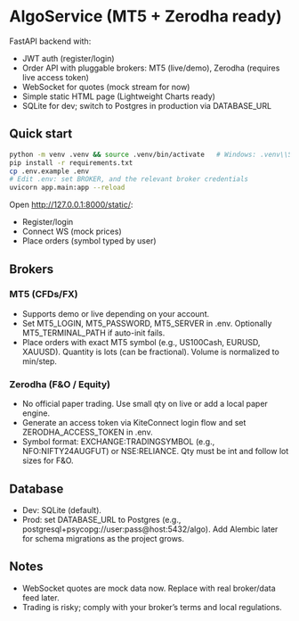 # AlgoService (MT5 + Zerodha ready)

FastAPI backend with:
- JWT auth (register/login)
- Order API with pluggable brokers: MT5 (live/demo), Zerodha (requires live access token)
- WebSocket for quotes (mock stream for now)
- Simple static HTML page (Lightweight Charts ready)
- SQLite for dev; switch to Postgres in production via DATABASE_URL

## Quick start

```bash
python -m venv .venv && source .venv/bin/activate   # Windows: .venv\\Scripts\\Activate
pip install -r requirements.txt
cp .env.example .env
# Edit .env: set BROKER, and the relevant broker credentials
uvicorn app.main:app --reload
```

Open http://127.0.0.1:8000/static/:
- Register/login
- Connect WS (mock prices)
- Place orders (symbol typed by user)

## Brokers

### MT5 (CFDs/FX)
- Supports demo or live depending on your account.
- Set MT5_LOGIN, MT5_PASSWORD, MT5_SERVER in .env. Optionally MT5_TERMINAL_PATH if auto-init fails.
- Place orders with exact MT5 symbol (e.g., US100Cash, EURUSD, XAUUSD). Quantity is lots (can be fractional). Volume is normalized to min/step.

### Zerodha (F&O / Equity)
- No official paper trading. Use small qty on live or add a local paper engine.
- Generate an access token via KiteConnect login flow and set ZERODHA_ACCESS_TOKEN in .env.
- Symbol format: EXCHANGE:TRADINGSYMBOL (e.g., NFO:NIFTY24AUGFUT) or NSE:RELIANCE. Qty must be int and follow lot sizes for F&O.

## Database

- Dev: SQLite (default).
- Prod: set DATABASE_URL to Postgres (e.g., postgresql+psycopg://user:pass@host:5432/algo). Add Alembic later for schema migrations as the project grows.

## Notes

- WebSocket quotes are mock data now. Replace with real broker/data feed later.
- Trading is risky; comply with your broker’s terms and local regulations.
